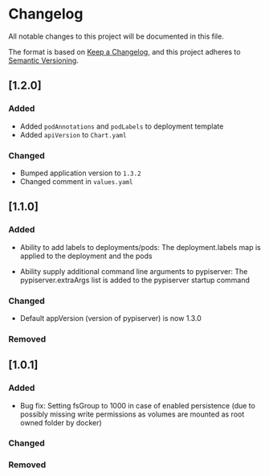 # Changelog

All notable changes to this project will be documented in this file.

The format is based on [Keep a Changelog](https://keepachangelog.com/en/1.0.0/),
and this project adheres to [Semantic Versioning](https://semver.org/spec/v2.0.0.html).

## [1.2.0]

### Added

- Added `podAnnotations` and `podLabels` to deployment template
- Added `apiVersion` to `Chart.yaml`

### Changed

- Bumped application version to `1.3.2`
- Changed comment in `values.yaml`

## [1.1.0]

### Added

- Ability to add labels to deployments/pods:
  The deployment.labels map is applied to the deployment and the pods

- Ability supply additional command line arguments to pypiserver:
  The pypiserver.extraArgs list is added to the pypiserver startup command

### Changed

- Default appVersion (version of pypiserver) is now 1.3.0

### Removed

## [1.0.1]

### Added

- Bug fix: Setting fsGroup to 1000 in case of enabled persistence
  (due to possibly missing write permissions as volumes are mounted as root owned folder by docker)

### Changed

### Removed
